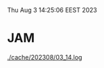 Thu Aug  3 14:25:06 EEST 2023
# JAM
<a href='./cache/202308/03_14.log'>./cache/202308/03_14.log</a>
